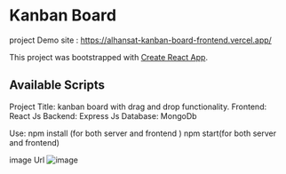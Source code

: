 # Kanban Board

project Demo site : https://alhansat-kanban-board-frontend.vercel.app/

This project was bootstrapped with [Create React App](https://github.com/facebook/create-react-app).

## Available Scripts

Project Title: kanban board with drag and drop functionality.
Frontend: React Js 
Backend: Express Js 
Database: MongoDb

Use:
npm install (for both server and frontend )
npm start(for both server and frontend)

image Url 
![image](https://github.com/ProSrm/KanbanBoard/assets/111609339/96b2aab5-c5da-4075-839f-85dfe8de8184)


